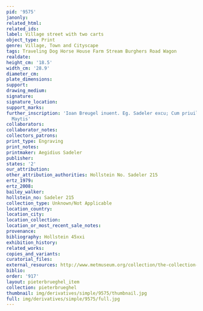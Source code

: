 ```yaml
---
pid: '9575'
janonly: 
related_html: 
related_ids: 
label: Village street with two carts
object_type: Print
genre: Village, Town and Cityscape
tags: Traveling Dog Horse House Farm Stream Burghers Road Wagon
realdate: 
height_cm: '18.5'
width_cm: '28.9'
diameter_cm: 
plate_dimensions: 
support: 
drawing_medium: 
signature: 
signature_location: 
support_marks: 
further_inscription: 'Ioan Breugel inuent. Eg. Sadeler excu; Cum priuil Sac: caes.
  Maytis'
collaborators: 
collaborator_notes: 
collectors_patrons: 
print_type: Engraving
print_notes: 
printmaker: Aegidius Sadeler
publisher: 
states: '2'
our_attribution: 
other_attribution_authorities: Hollstein No. Sadeler 215
ertz_1979: 
ertz_2008: 
bailey_walker: 
hollstein_no: Sadeler 215
collection_type: Unknown/Not Applicable
location_country: 
location_city: 
location_collection: 
location_or_most_recent_sale_notes: 
provenance: 
bibliography: Hollstein 45xxi
exhibition_history: 
related_works: 
copies_and_variants: 
curatorial_files: 
external_resources: http://www.metmuseum.org/collection/the-collection-online/search/382734
biblio: 
order: '917'
layout: pieterbrueghel_item
collection: pieterbrueghel
thumbnail: img/derivatives/simple/9575/thumbnail.jpg
full: img/derivatives/simple/9575/full.jpg
---
```

